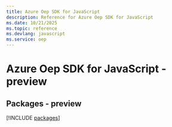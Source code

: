 ```yaml
---
title: Azure Oep SDK for JavaScript
description: Reference for Azure Oep SDK for JavaScript
ms.date: 10/21/2025
ms.topic: reference
ms.devlang: javascript
ms.service: oep
---
```

# Azure Oep SDK for JavaScript - preview
## Packages - preview
[!INCLUDE [packages](oep-index.md)]